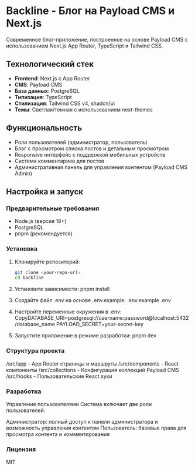 # Backline - Блог на Payload CMS и Next.js

Современное блог-приложение, построенное на основе Payload CMS с использованием Next.js App Router, TypeScript и Tailwind CSS.

## Технологический стек

- **Frontend**: Next.js с App Router
- **CMS**: Payload CMS
- **База данных**: PostgreSQL
- **Типизация**: TypeScript
- **Стилизация**: Tailwind CSS v4, shadcn/ui
- **Темы**: Светлая/темная с использованием next-themes

## Функциональность

- Роли пользователей (администратор, пользователь)
- Блог с просмотром списка постов и детальным просмотром
- Responsive интерфейс с поддержкой мобильных устройств
- Система комментариев для постов
- Административная панель для управления контентом (Payload CMS Admin)

## Настройка и запуск

### Предварительные требования

- Node.js (версия 18+)
- PostgreSQL
- pnpm (рекомендуется)

### Установка

1. Клонируйте репозиторий:

   ```bash
   git clone <your-repo-url>
   cd backline
   ```

2. Установите зависимости:
   pnpm install

3. Создайте файл .env на основе .env.example:
   .env.example .env

4. Настройте переменные окружения в .env:
   CopyDATABASE_URI=postgresql://username:password@localhost:5432/database_name
   PAYLOAD_SECRET=your-secret-key

5. Запустите приложение в режиме разработки:
   pnpm dev

### Структура проекта

/src/app - App Router страницы и маршруты
/src/components - React компоненты
/src/collections - Конфигурация коллекций Payload CMS
/src/hooks - Пользовательские React хуки

### Разработка

Управление пользователями
Система включает две роли пользователей:

Администратор: полный доступ к панели администратора и возможность управления контентом
Пользователь: базовые права для просмотра контента и комментирования

### Лицензия

MIT
